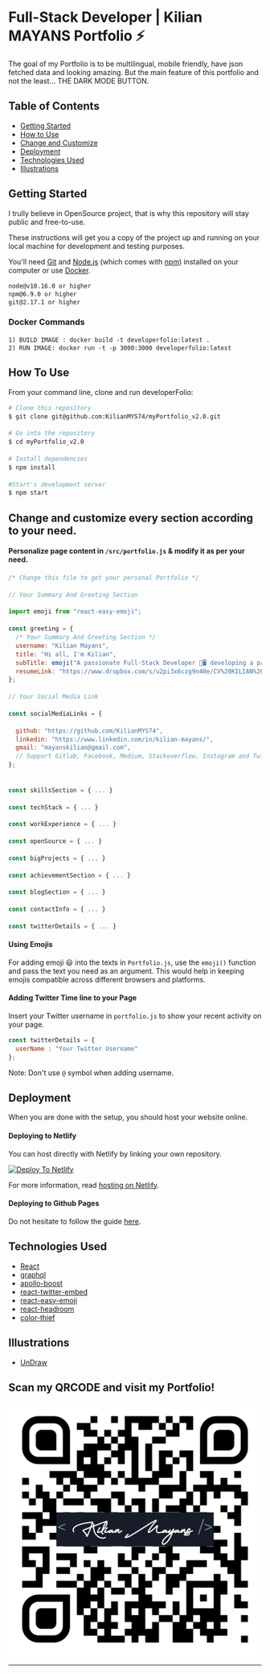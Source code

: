 # Full-Stack Developer | Kilian MAYANS Portfolio ⚡
The goal of my Portfolio is to be multilingual, mobile friendly, have json fetched data and looking amazing.
But the main feature of this portfolio and not the least... THE DARK MODE BUTTON.
## Table of Contents
- [Getting Started](#getting-started)
- [How to Use](#how-to-use)
- [Change and Customize](#change-and-customize-every-section-according-to-your-need)
- [Deployment](#deployment)
- [Technologies Used](#technologies-used)
- [Illustrations](#illustrations)

## Getting Started

I trully believe in OpenSource project, that is why this repository will stay public and free-to-use.

These instructions will get you a copy of the project up and running on your local machine for development and testing purposes.

You'll need [Git](https://git-scm.com) and [Node.js](https://nodejs.org/en/download/) (which comes with [npm](http://npmjs.com)) installed on your computer or use [Docker](https://www.docker.com/products/docker-desktop).

```
node@v10.16.0 or higher
npm@6.9.0 or higher
git@2.17.1 or higher
```
### Docker Commands

```
1) BUILD IMAGE : docker build -t developerfolio:latest .
2) RUN IMAGE: docker run -t -p 3000:3000 developerfolio:latest
```


## How To Use 

From your command line, clone and run developerFolio:

```bash
# Clone this repository
$ git clone git@github.com:KilianMYS74/myPortfolio_v2.0.git

# Go into the repository
$ cd myPortfolio_v2.0

# Install dependencies
$ npm install

#Start's development server
$ npm start
```

## Change and customize every section according to your need.

#### Personalize page content in `/src/portfolio.js` & modify it as per your need.

```javascript
/* Change this file to get your personal Portfolio */

// Your Summary And Greeting Section

import emoji from "react-easy-emoji";

const greeting = {
  /* Your Summary And Greeting Section */
  username: "Kilian Mayans",
  title: "Hi all, I'm Kilian",
  subTitle: emoji("A passionate Full-Stack Developer 🚀🖥️ developing a passion of building Web and Mobile applications with JavaScript / Reactjs / Nodejs / React Native / Flutter and some other cool libraries and frameworks."),
  resumeLink: "https://www.dropbox.com/s/u2pi3x6czg9n40e/CV%20KILIAN%20MAYANS%20EPI%20v4_EN.pdf?dl=0"
};

// Your Social Media Link

const socialMediaLinks = {

  github: "https://github.com/KilianMYS74",
  linkedin: "https://www.linkedin.com/in/kilian-mayans/",
  gmail: "mayanskilian@gmail.com",
  // Support Gitlab, Facebook, Medium, Stackoverflow, Instagram and Twitter are also supported in the links!
};


const skillsSection = { ... }

const techStack = { ... }

const workExperience = { ... }

const openSource = { ... }

const bigProjects = { ... }

const achievementSection = { ... }

const blogSection = { ... }

const contactInfo = { ... }

const twitterDetails = { ... }

```

#### Using Emojis

For adding emoji 😃 into the texts in `Portfolio.js`, use the `emoji()` function and pass the text you need as an argument. This would help in keeping emojis compatible across different browsers and platforms.

#### Adding Twitter Time line to your Page
Insert your Twitter username in `portfolio.js` to show your recent activity on your page.

```javascript
const twitterDetails = {
  userName : "Your Twitter Username"
};
```
Note: Don't use `@` symbol when adding username.

## Deployment
When you are done with the setup, you should host your website online.


#### Deploying to Netlify

You can host directly with Netlify by linking your own repository.

[![Deploy To Netlify](https://www.netlify.com/img/deploy/button.svg)](https://app.netlify.com/start/deploy?repository=https://github.com/KilianMYS74/myPortfolio_v2.0)

For more information, read [hosting on Netlify](https://create-react-app.dev/docs/deployment/#netlify).

#### Deploying to Github Pages

Do not hesitate to follow the guide [here](https://create-react-app.dev/docs/deployment/#github-pages).

## Technologies Used 

- [React](https://reactjs.org/)
- [graphql](https://graphql.org/)
- [apollo-boost](https://www.apollographql.com/docs/react/get-started/)
- [react-twitter-embed](https://github.com/saurabhnemade/react-twitter-embed)
- [react-easy-emoji](https://github.com/appfigures/react-easy-emoji)
- [react-headroom](https://github.com/KyleAMathews/react-headroom)
- [color-thief](https://github.com/lokesh/color-thief)

## Illustrations
- [UnDraw](https://undraw.co/illustrations)

<!-- markdownlint-enable -->
<!-- prettier-ignore-end -->

## Scan my QRCODE and visit my Portfolio!

![Scan my QRCODE and visit my Portfolio!](https://raw.githubusercontent.com/KilianMYS74/myPortfolio_v2.0/master/portfolioQRCODE.png)

---

